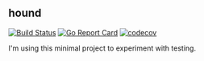 hound
---
[![Build Status](https://travis-ci.com/TunedMystic/hound.svg?branch=master)](https://travis-ci.com/TunedMystic/hound)
[![Go Report Card](https://goreportcard.com/badge/github.com/tunedmystic/hound)](https://goreportcard.com/report/github.com/tunedmystic/hound)
[![codecov](https://codecov.io/gh/TunedMystic/hound/branch/master/graph/badge.svg)](https://codecov.io/gh/TunedMystic/hound)


I'm using this minimal project to experiment with testing.
